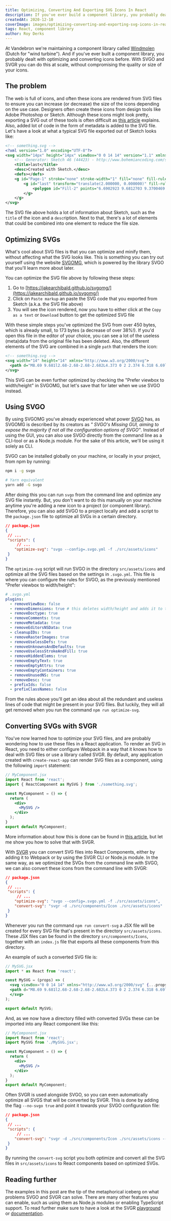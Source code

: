 ```yaml
---
title: Optimizing, Converting And Exporting SVG Icons In React
description: If you've ever build a component library, you probably dealt with optimizing and converting icons before. With SVGO and SVGR you can do this at scale.
createdAt: 2020-12-10
coverImage: images/optimizing-converting-and-exporting-svg-icons-in-react.jpg
tags: React, component library
author: Roy Derks
---
```


At Vandebron we're maintaining a component library called [Windmolen](https://windmolen.netlify.app/) (Dutch for "wind turbine"). And if you've ever built a component library, you probably dealt with optimizing and converting icons before. With SVGO and SVGR you can do this at scale, without compromising the quality or size of your icons.

## The problem

The web is full of icons, and often these icons are rendered from SVG files to ensure you can increase (or decrease) the size of the icons depending on the use case. Designers often create these icons from design tools like Adobe Photoshop or Sketch. Although these icons might look pretty, exporting a SVG out of these tools is often difficult as [this article](https://medium.com/sketch-app-sources/the-best-way-to-export-an-svg-from-sketch-dd8c66bb6ef2) explains. Also, added lot of code in the form of metadata is added to the SVG file. Let's have a look at what a typical SVG file exported out of Sketch looks like:

```svg
<!-- something.svg -->
<?xml version="1.0" encoding="UTF-8"?>
<svg width="14px" height="14px" viewBox="0 0 14 14" version="1.1" xmlns="http://www.w3.org/2000/svg" xmlns:xlink="http://www.w3.org/1999/xlink">
    <!-- Generator: Sketch 46 (44423) - http://www.bohemiancoding.com/sketch -->
    <title>last</title>
    <desc>Created with Sketch.</desc>
    <defs></defs>
    <g id="Page-1" stroke="none" stroke-width="1" fill="none" fill-rule="evenodd">
        <g id="last" transform="translate(2.000000, 0.000000)" fill-rule="nonzero" fill="#666666">
            <polygon id="Fill-2" points="6.6902923 9.6812703 9.3700469 7.0005052 6.6902923 4.3187297 2.37257308 0 0 2.37358354 4.3177192 6.6902923 4.6279322 7.0005052 4.3177192 7.3107182 0 11.6274269 2.37257308 14"></polygon>
        </g>
    </g>
</svg>
```

The SVG file above holds a lot of information about Sketch, such as the `title` of the icon and a `desc`ription. Next to that, there's a lot of elements that could be combined into one element to reduce the file size.

## Optimizing SVGs

What's cool about SVG files is that you can optimize and minify them, without affecting what the SVG looks like. This is something you can try out yourself using the website [SVGOMG](https://jakearchibald.github.io/svgomg/), which is powered by the library SVGO that you'll learn more about later.


You can optimize the SVG file above by following these steps:

1. Go to [https://jakearchibald.github.io/svgomg/](https://jakearchibald.github.io/svgomg/)
2. Click on `Paste markup` an paste the SVG code that you exported from Sketch (a.k.a. the SVG file above)
3. You will see the icon rendered, now you have to either click at the `Copy as a text` or `Download` button to get the optimized SVG file

With these simple steps you've optimized the SVG from over 450 bytes, which is already small, to 173 bytes (a decrease of over 38%!). If you'd open this file in the editor of your choice, you can see a lot of the useless (meta)data from the original file has been deleted. Also, the different elements of the SVG are combined in a single `path` that renders the icon:

```svg
<!-- something.svg -->
<svg width="14" height="14" xmlns="http://www.w3.org/2000/svg">
  <path d="M8.69 9.681l2.68-2.68-2.68-2.682L4.373 0 2 2.374 6.318 6.69l.31.31-.31.31L2 11.628 4.373 14z" fill-rule="nonzero" fill="#666"/>
</svg>
```

This SVG can be even further optimized by checking the "Prefer viewbox to width/height" in SVGOMG, but let's save that for later when we use SVGO instead.

## Using SVGO

By using SVGOMG you've already experienced what power [SVGO](https://github.com/svg/svgo) has, as SVGOMG is described by its creators as *" SVGO's Missing GUI, aiming to expose the majority if not all the configuration options of SVGO"*. Instead of using the GUI, you can also use SVGO directly from the command line as a CLI-tool or as a Node.js module. For the sake of this article, we'll be using it solely as CLI.

SVGO can be installed globally on your machine, or locally in your project, from npm by running:

```bash
npm i -g svgo

# Yarn equivalent
yarn add -G svgo
```

After doing this you can run `svgo` from the command line and optimize any SVG file instantly. But, you don't want to do this manually on your machine anytime you're adding a new icon to a project (or component library). Therefore, you can also add SVGO to a project locally and add a script to the `package.json` file to optimize all SVGs in a certain directory.

```json
// package.json
{
 // ...
 "scripts": {
     // ...
    "optimize-svg": "svgo --config=.svgo.yml -f ./src/assets/icons"
 }
}
```

The `optimize-svg` script will run SVGO in the directory `src/assets/icons` and optimize all the SVG files based on the settings in `.svgo.yml`. This file is where you can configure the rules for SVGO, as the previously mentioned "Prefer viewbox to width/height":

```yaml
# .svgo.yml
plugins:
  - removeViewBox: false
  - removeDimensions: true # this deletes width/height and adds it to the viewBox
  - removeDoctype: true
  - removeComments: true
  - removeMetadata: true
  - removeEditorsNSData: true
  - cleanupIDs: true
  - removeRasterImages: true
  - removeUselessDefs: true
  - removeUnknownsAndDefaults: true
  - removeUselessStrokeAndFill: true
  - removeHiddenElems: true
  - removeEmptyText: true
  - removeEmptyAttrs: true
  - removeEmptyContainers: true
  - removeUnusedNS: true
  - removeDesc: true
  - prefixIds: false
  - prefixClassNames: false
```
   
From the rules above you'll get an idea about all the redundant and useless lines of code that might be present in your SVG files. But luckily, they will all get removed when you run the command `npm run optimize-svg`.

## Converting SVGs with SVGR

You've now learned how to optimize your SVG files, and are probably wondering how to use these files in a React application. To render an SVG in React, you need to either configure Webpack in a way that it knows how to deal with SVG files or use a library called SVGR. By default, any application created with `create-react-app` can render SVG files as a component, using the following `import` statement:

```jsx
// MyComponent.jsx
import React from 'react';
import { ReactComponent as MySVG } from './something.svg';

const MyComponent = () => {
  return (
    <div>
      <MySVG />
    </div>
  );
}
export default MyComponent;
```

More information about how this is done can be found in [this article](https://blog.logrocket.com/how-to-use-svgs-in-react/), but let me show you how to solve that with SVGR.

With [SVGR](https://react-svgr.com/) you can convert SVG files into React Components, either by adding it to Webpack or by using the SVGR CLI or Node.js module. In the same way, as we optimized the SVGs from the command line with SVGO, we can also convert these icons from the command line with SVGR:

```json
// package.json
{
 // ...
 "scripts": {
     // ...
    "optimize-svg": "svgo --config=.svgo.yml -f ./src/assets/icons",
    "convert-svg": "svgr -d ./src/components/Icon ./src/assets/icons"
 }
}
```

Whenever you run the command `npm run convert-svg` a JSX file will be created for every SVG file that's present in the directory `src/assets/icons`. These JSX files can be found in the directory `src/components/Icons`, together with an `index.js` file that exports all these components from this directory.

An example of such a converted SVG file is:


```jsx
// MySVG.jsx
import * as React from 'react';

const MySVG = (props) => (
  <svg viewBox="0 0 14 14" xmlns="http://www.w3.org/2000/svg" {...props}>
  <path d="M8.69 9.681l2.68-2.68-2.68-2.682L4.373 0 2 2.374 6.318 6.69l.31.31-.31.31L2 11.628 4.373 14z" fill-rule="nonzero" fill="#666"/>
  </svg>
);

export default MySVG;
```

And, as we now have a directory filled with converted SVGs these can be imported into any React component like this:

```jsx
// MyComponent.jsx
import React from 'react';
import MySVG from './MySVG.jsx';

const MyComponent = () => {
  return (
    <div>
      <MySVG />
    </div>
  );
}
export default MyComponent;
```

Often SVGR is used alongside SVGO, so you can even automatically optimize all SVGS that will be converted by SVGR. This is done by adding the flag `--no-svgo true` and point it towards your SVGO configuration file:

```json
// package.json
{
 // ...
 "scripts": {
     // ...
    "convert-svg": "svgr -d ./src/components/Icon ./src/assets/icons --no-svgo true --svgo-config .svgo.yml"
 }
}
```

By running the `convert-svg` script you both optimize and convert all the SVG files in `src/assets/icons` to React components based on optimized SVGs.

## Reading further

The examples in this post are the tip of the metaphorical iceberg on what problems SVGO and SVGR can solve. There are many other features you can enable, such as using them as Node.js modules or enabling TypeScript support. To read further make sure to have a look at the SVGR [playground](https://react-svgr.com/playground/) or [documentation](https://react-svgr.com/docs/getting-started/).
